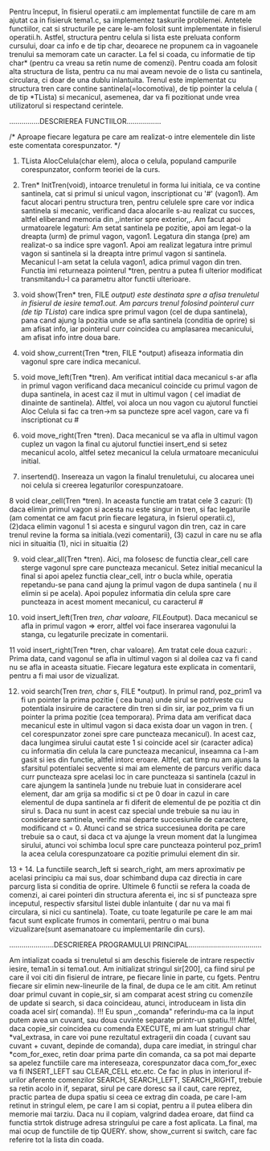 Pentru început, în fisierul operatii.c am implementat functiile de care m am ajutat ca in fisieruk tema1.c,
sa implementez taskurile problemei. Antetele functiilor, cat si structurile pe care le-am folosit sunt
implementate in fisierul operatii.h.
    Astfel, structura pentru celula si lista este preluata conform cursului, doar ca info e de tip char, deoarece ne propunem
ca in vagoanele trenului sa memoram cate un caracter. La fel si coada, cu informatie de tip char* (pentru ca vreau sa retin
nume de comenzi). Pentru coada am folosit alta structura de lista, pentru ca nu mai aveam nevoie de o lista cu santinela,
circulara, ci doar de una dublu inlantuita. Trenul este implementat cu structura tren care contine santinela(=locomotiva), de tip
pointer la celula ( de tip *TLista) si mecanicul, asemenea, dar va fi pozitionat unde vrea utilizatorul si respectand cerintele.

...............DESCRIEREA FUNCTIILOR.................


/* Aproape fiecare legatura pe care am realizat-o intre elementele din liste este comentata corespunzator. */


1. TLista AlocCelula(char elem), aloca o celula, populand campurile corespunzator, conform teoriei de la curs.

2. Tren* InitTren(void), intoarce trenuletul in forma lui initiala, ce va contine santinela, cat si primul si unicul vagon, 
inscriptionat cu '#' (vagon1). Am facut alocari pentru structura tren, pentru celulele spre care vor indica santinela si mecanic,
verificand daca alocarile s-au realizat cu succes, altfel eliberand memoria din ,,interior spre exterior,,. Am facut apoi urmatoarele legaturi:
Am setat santinela pe pozitie, apoi am legat-o la dreapta (urm) de primul vagon, vagon1. Legatura din stanga (pre) am realizat-o
sa indice spre vagon1. Apoi am realizat legatura intre primul vagon si santinela si la dreapta intre primul vagon si santinela.
Mecanicul l-am setat la celula vagon1, adica primul vagon din tren. Functia imi returneaza pointerul *tren, pentru a putea fi
ulterior modificat transmitandu-l ca parametru altor functii ulterioare.

3. void show(Tren* tren, FILE *output) este destinata spre a afisa trenuletul in fisierul de iesire tema1.out. Am parcurs trenul
folosind pointerul curr (de tip TLista*) care indica spre primul vagon (cel de dupa santinela), pana cand ajung la pozitia unde
se afla santinela (conditia de oprire) si am afisat info, iar pointerul curr coincidea cu amplasarea mecanicului, am afisat info
intre doua bare.
4. void show_current(Tren *tren, FILE *output) afiseaza informatia din vagonul spre care indica mecanicul.

5. void move_left(Tren *tren). Am verificat intitial daca mecanicul s-ar afla in primul vagon verificand daca mecanicul coincide cu primul
vagon de dupa santinela, in acest caz il mut in ultimul vagon ( cel imadiat de dinainte de santinela). Altfel, voi aloca un nou vagon
cu ajutorul functiei Aloc Celula si fac ca tren->m sa puncteze spre acel vagon, care va fi inscriptionat cu #

6. void move_right(Tren *tren). Daca mecanicul se va afla in ultimul vagon cuplez un vagon la final cu ajutorul functiei insert_end si
setez mecanicul acolo, altfel setez mecanicul la celula urmatoare mecanicului initial.

7. insertend(). Insereaza un vagon la finalul trenuletului, cu alocarea unei noi celula si creerea legaturilor corespunzatoare.

8 void clear_cell(Tren *tren). In aceasta functie am tratat cele 3 cazuri: (1) daca elimin primul vagon si acesta nu este singur in tren, si fac
legaturile (am comentat ce am facut prin fiecare legatura, in fsierul operatii.c), (2)daca elimin vagonul 1 si acesta e singurul
vagon din tren, caz in care trenul revine la forma sa initiala.(vezi comentarii), (3) cazul in care nu se afla nici in situaitia (1),
nici in situaitia (2)

9. void clear_all(Tren *tren). Aici, ma folosesc de functia clear_cell care sterge vagonul spre care puncteaza mecanicul. Setez initial
mecanicul la final si apoi apelez functia clear_cell, intr o bucla while, operatia repetandu-se pana cand ajung la primul vagon de dupa
santinela ( nu il elimin si pe acela). Apoi populez informatia din celula spre care puncteaza in acest moment mecanicul, cu caracterul #

10. void insert_left(Tren *tren, char valoare, FILE*output). Daca mecanicul se afla in primul vagon => erorr, altfel voi face inserarea
vagonului la stanga, cu legaturile precizate in comentarii.

11 void insert_right(Tren *tren, char valoare). Am tratat cele doua cazuri: . Prima data, cand vagonul se afla in ultimul vagon si al doilea
caz va fi cand nu se afla in aceasta situatie. Fiecare legatura este explicata in comentarii, pentru a fi mai usor de vizualizat.

12. void search(Tren *tren, char* s, FILE *output). In primul rand, poz_prim1 va fi un pointer la prima pozitie ( cea buna) 
unde sirul se potriveste cu potentiala insiruire de caractere din tren si din sir, iar poz_prim va fi un pointer la prima pozitie
(cea temporara).
Prima data am verificat daca mecanicul este in ultimul vagon si daca exista doar un vagon in tren. ( cel corespunzator zonei
spre care puncteaza mecanicul). In acest caz, daca lungimea sirului cautat este 1 si coincide acel sir (caracter adica) cu informatia
din celula la care puncteaza mecanicul, inseamna ca l-am gasit si ies din functie, altfel intorc eroare. Altfel, 
cat timp nu am ajuns la sfarsitul potentialei secvente si mai am elemente de parcurs verific daca curr puncteaza spre acelasi loc in care puncteaza
si santinela (cazul in care ajungem la santinela )unde nu trebuie luat in considerare acel element, dar am grija sa modific si ct pe 0 
doar in cazul in care elementul de dupa santinela ar fi diferit de elementul de pe pozitia ct din sirul s. Daca nu sunt in acest
caz special unde trebuie sa nu iau in considerare santinela, verific mai departe succesiunile de caractere, modificand ct = 0. Atunci cand se 
strica succesiunea dorita pe care trebuie sa o caut, si daca ct va ajunge la vreun moment dat la lungimea sirului, atunci voi schimba locul
spre care puncteaza pointerul poz_prim1 la acea celula corespunzatoare ca pozitie primului element din sir.

13 + 14. La functiile search_left si search_right, am mers aproximativ pe acelasi principiu ca mai sus, doar schimband dupa caz 
directia in care parcurg lista si conditia de oprire.
Ultimele 6 functii se refera la coada de comenzi, ai carei pointeri din structura aferenta ei, inc si sf puncteaza spre inceputul,
respectiv sfarsitul listei duble inlantuite ( dar nu va mai fi circulara, si nici cu santinela). Toate, cu toate legaturile
pe care le am mai facut sunt explicate frumos in comentarii, pentru o mai buna vizualizare(sunt asemanatoare cu implementarile din curs).

......................DESCRIEREA PROGRAMULUI PRINCIPAL....................................

Am intializat coada si trenuletul si am deschis fisierele de intrare respectiv iesire, tema1.in si tema1.out. Am initializat stringul sir[200],
ca fiind sirul pe care il voi citi din fisierul de intrare, pe fiecare linie in parte, cu fgets. Pentru fiecare sir elimin new-lineurile de la
final, de dupa ce le am citit. Am retinut doar primul cuvant in copie_sir, si am comparat acest string cu comenzile de update si search, si daca
coincideau, atunci, introduceam in lista din coada acel sir( comanda). !!! Eu spun ,,comanda" referindu-ma ca la input putem avea un cuvant,
sau doua cuvinte separate printr-un spatiu.!!! Altfel, daca copie_sir coincidea cu comenda EXECUTE, mi am luat stringul char *val_extrasa,
in care voi pune rezultatul extragerii din coada ( cuvant sau cuvant + cuvant, depinde de comanda), dupa care imediat,
in stringul char *com_for_exec, retin doar prima parte din comanda, ca sa pot mai departe sa apelez functiile care ma intereseaza, corespunzator
daca com_for_exec va fi INSERT_LEFT sau CLEAR_CELL etc.etc. Ce fac in plus in interiorul if-urilor aferente comenzilor SEARCH, SEARCH_LEFT,
SEARCH_RIGHT, trebuie sa retin acolo in if, separat, sirul pe care doresc sa il caut, care reprez, practic partea de dupa spatiu si ceea ce extrag
din coada, pe care l-am retinut in stringul elem, pe care l am si copiat, pentru a il putea elibera din memorie mai tarziu.
    Daca nu il copiam, valgrind dadea eroare, dat fiind ca functia strtok distruge adresa stringului pe care a fost aplicata.
La final, ma mai ocup de functiile de tip QUERY. show, show_current si switch, care fac referire tot la lista din coada.
